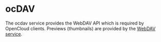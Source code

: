 # ocDAV

The ocdav service provides the WebDAV API which is required by OpenCloud clients. Previews (thumbnails) are provided by the [WebDAV service](../webdav/Webdav-info).
